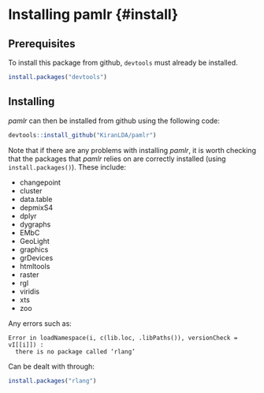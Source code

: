# Installing pamlr {#install}


## Prerequisites

To install this package from github, `devtools` must already be installed.


```r
install.packages("devtools")
```


## Installing


_pamlr_ can then be installed from github using the following code:


```r
devtools::install_github("KiranLDA/pamlr")
```


Note that if there are any problems with installing _pamlr_, it is worth checking that the packages that _pamlr_ relies on are correctly installed (using `install.packages()`). These include:

* changepoint 
* cluster 
* data.table
* depmixS4 
* dplyr
* dygraphs 
* EMbC 
* GeoLight 
* graphics 
* grDevices 
* htmltools 
* raster
* rgl 
* viridis
* xts
* zoo

Any errors such as: 

```
Error in loadNamespace(i, c(lib.loc, .libPaths()), versionCheck = vI[[i]]) : 
  there is no package called ‘rlang’
```
Can be dealt with through:


```r
install.packages("rlang")
```
